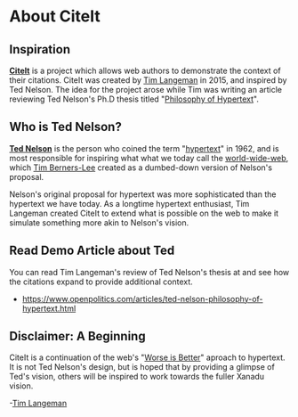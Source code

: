 About CiteIt
=============

Inspiration
-------------
**[CiteIt](https://www.citeit.net/)** is a project which allows web authors to demonstrate the 
context of their citations.  CiteIt was created by 
[Tim Langeman](http://www.openpolitics.com/tim) in 2015, 
and inspired by Ted Nelson.
The idea for the project arose while Tim was writing 
an article reviewing Ted Nelson's Ph.D thesis titled 
"[Philosophy of Hypertext](http://www.lulu.com/us/en/shop/theodor-holm-nelson/philosophy-of-hypertext/paperback/product-23052294.html)".

Who is Ted Nelson?
------------------
**[Ted Nelson](https://en.wikipedia.org/wiki/Ted_Nelson)** is the person 
who coined the term "[hypertext](https://en.wikipedia.org/wiki/Hypertext)" 
in 1962, and is most responsible for inspiring what what we today 
call the [world-wide-web](https://en.wikipedia.org/wiki/World_Wide_Web),
which [Tim Berners-Lee](https://en.wikipedia.org/wiki/Tim_Berners-Lee) 
created as a dumbed-down version of Nelson's proposal.

Nelson's original proposal for hypertext was more sophisticated than
the hypertext we have today.  As a longtime hypertext enthusiast, 
Tim Langeman created CiteIt to extend what is possible on the 
web to make it simulate something more akin to Nelson's vision. 

Read Demo Article about Ted
----------------------------
You can read Tim Langeman's review of Ted Nelson's thesis at and see
how the citations expand to provide additional context.
  * https://www.openpolitics.com/articles/ted-nelson-philosophy-of-hypertext.html


Disclaimer: A Beginning
-------------------------
CiteIt is a continuation of the web's 
"[Worse is Better](https://en.wikipedia.org/wiki/Worse_is_better)" 
aproach to hypertext.  It is not Ted Nelson's design, 
but is hoped that by providing a glimpse of 
Ted's vision, others will be inspired to work towards 
the fuller Xanadu vision.

-[Tim Langeman](http://www.openpolitics.com/tim)
 
